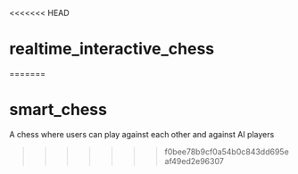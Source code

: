 <<<<<<< HEAD
# realtime_interactive_chess
=======
# smart_chess
A chess where users can play against each other and against AI players
>>>>>>> f0bee78b9cf0a54b0c843dd695eaf49ed2e96307
